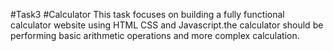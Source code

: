 #Task3
#Calculator
This task focuses on building a fully functional calculator website using HTML CSS and Javascript.the calculator should be performing basic arithmetic operations and more complex calculation.
